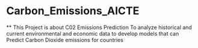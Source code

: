 # Carbon_Emissions_AICTE
** This Project is about C02 Emissions Prediction
To analyze historical and current environmental and economic data to develop models that can Predict Carbon Dioxide emissions for countries
